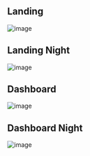 ## Landing
![image](https://github.com/DiazAdriel0/AUXIE-App/assets/99448044/30dfdb11-f2d5-4f40-837d-cb5fb8f508ed)

## Landing Night
![image](https://github.com/DiazAdriel0/AUXIE-App/assets/99448044/c0a7df81-82b5-4a28-932f-036d6f3de38e)


## Dashboard
![image](https://github.com/DiazAdriel0/AUXIE-App/assets/99448044/ace763df-e6af-4570-847e-62710dc9f317)

## Dashboard Night
![image](https://github.com/DiazAdriel0/AUXIE-App/assets/99448044/12ba8a13-d0a0-4eed-a7d9-556d664f22d3)
